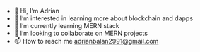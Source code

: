 - 👋 Hi, I’m Adrian
- 👀 I’m interested in learning more about blockchain and dapps
- 🌱 I’m currently learning MERN stack
- 💞️ I’m looking to collaborate on MERN projects
- 📫 How to reach me adrianbalan2991@gmail.com

<!---
quatre29/quatre29 is a ✨ special ✨ repository because its `README.md` (this file) appears on your GitHub profile.
You can click the Preview link to take a look at your changes.
--->
